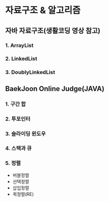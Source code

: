 # 자료구조 & 알고리즘
## 자바 자료구조(생활코딩 영상 참고)
### 1. ArrayList
### 2. LinkedList
### 3. DoublyLinkedList
## BaekJoon Online Judge(JAVA)
### 1. 구간 합
### 2. 투포인터
### 3. 슬라이딩 윈도우
### 4. 스택과 큐
### 5. 정렬
- 버블정렬
- 선택정렬
- 삽입정렬
- 퀵정렬(RE)

